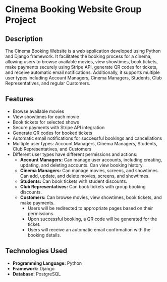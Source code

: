 # Cinema Booking Website Group Project

## Description

The Cinema Booking Website is a web application developed using Python and Django framework. It facilitates the booking process for a cinema, allowing users to browse available movies, view showtimes, book tickets, make payments securely using Stripe API, generate QR codes for tickets, and receive automatic email notifications. Additionally, it supports multiple user types including Account Managers, Cinema Managers, Students, Club Representatives, and regular Customers.

## Features

- Browse available movies
- View showtimes for each movie
- Book tickets for selected shows
- Secure payments with Stripe API integration
- Generate QR codes for booked tickets
- Automatic email notifications for successful bookings and cancellations
- Multiple user types: Account Managers, Cinema Managers, Students, Club Representatives, and Customers
- Different user types have different permissions and actions:
    - **Account Managers:** Can manage user accounts, including creating, updating, and deleting accounts. Can view booking history.
    - **Cinema Managers:** Can manage movies, screens, and showtimes. Can add, update, and delete movies, screens, and showtimes.
    - **Students:** Can book tickets with student discounts.
    - **Club Representatives:** Can book tickets with group booking discounts.
    - **Customers:** Can browse movies, view showtimes, book tickets, and make payments.
      - Users will be redirected to appropriate pages based on their permissions.
      - Upon successful booking, a QR code will be generated for the ticket.
      - Users will receive an automatic email confirmation with the booking details.

## Technologies Used

- **Programming Language:** Python
- **Framework:** Django
- **Database:** PostgreSQL



